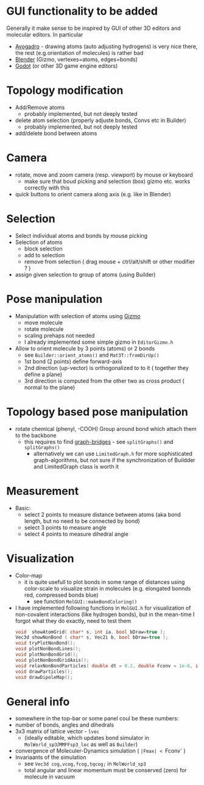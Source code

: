 # GUI functionality to be added

Generally it make sense to be inspired by GUI of other 3D editors and molecular editors. In particular
- [Avogadro](https://avogadro.cc/) - drawing atoms (auto adjusting hydrogens) is very nice there, the rest (e.g.orientation of molecules) is rather bad
- [Blender](https://www.blender.org/) (Gizmo, vertexes=atoms, edges=bonds)
- [Godot](https://editor.godotengine.org/releases/latest/) (or other 3D game engine editors)

# Topology modification

- Add/Remove atoms 
  - probably implemented, but not deeply tested
- delete atom selection (properly adjuste bonds, Convs etc in Builder)
  - probably implemented, but not deeply tested
- add/delete bond between atoms

# Camera

- rotate, move and zoom camera (resp. viewport) by mouse or keyboard
  - make sure that boud picking and selection (box) gizmo etc. works correctly with this
- quick buttons to orient camera along axis (e.g. like in Blender)  

# Selection

- Select individual atoms and bonds by mouse picking
- Selection of atoms
  - block selection
  - add to selection 
  - remove from selection ( drag mouse + ctrl/alt/shift or other modifier ? )
- assign given selection to group of atoms (using Builder)

# Pose manipulation

- Manipulation with selection of atoms using [Gizmo](https://docs.blender.org/manual/en/latest/editors/3dview/display/gizmo.html)
  - move molecule
  - rotate molecule
  - scaling prehaps not needed
  - I already implemented some simple gizmo in `EditorGizmo.h`
- Allow to orient molecule by 3 points (atoms) or 2 bonds
   - see `Builder::orient_atoms()` and `Mat3T::fromDirUp()`
   - 1st bond (2 points) define forward-axis
   - 2nd direction (up-vector) is orthogonalized to to it ( together they define a plane)
   - 3rd direction is computed from the other two as cross product ( normal to the plane)

# Topology based pose manipulation
- rotate chemical (phenyl, -COOH) Group around bond which attach them to the backbone
  - this requires to find [graph-bridges](https://en.wikipedia.org/wiki/Bridge_(graph_theory)) - see  `splitGraphs()` and `splitGraphs()`
    - alternatively we can use `LimitedGraph.h` for more sophisticated graph-algorithms, but not sure if the synchronization of Buildder and LimitedGraph class is worth it

# Measurement
- Basic:
  - select 2 points to measure distance between atoms (aka bond length, but no need to be connected by bond)
  - select 3 points to measure angle
  - select 4 points to measure dihedral angle

# Visualization
- Color-map
  - it is quite usefull to plot bonds in some range of distances using color-scale to visualize strain in molecules (e.g. elongated bonnds red, compressed bonds blue)
    - see function `MolGUI::makeBondColoring()`
- I have implemented following functions in `MolGUI.h` for visualization of non-covalent interactions (like hydrogen bonds), but in the mean-time I forgot what they do exactly, need to test them
    ```C++
    void  showAtomGrid( char* s, int ia, bool bDraw=true );
    Vec3d showNonBond ( char* s, Vec2i b, bool bDraw=true );
    void tryPlotNonBond();
    void plotNonBondLines();
    void plotNonBondGrid();
    void plotNonBondGridAxis();
    void relaxNonBondParticles( double dt = 0.2, double Fconv = 1e-6, int niter = 1000);
    void drawParticles();
    void drawDipoleMap();
    ```

# General info
 - somewhere in the top-bar or some panel coul be these numbers:
 - number of bonds, angles and dihedrals
 - 3x3 matrix of lattice vector - `lvec` 
    - (ideally editable, which updates bond simulator in `MolWorld_sp3`/`MMFFsp3_loc` as well as `Builder`)
 - convergence of Moleculer-Dynamics simulation ( `|Fmax| < `Fconv` )
 - Invariaants of the simulation 
    - see `Vec3d cog,vcog,fcog,tqcog;` in `MolWorld_sp3`
    - total angular and linear momentum must be conserved (zero) for molecule in vacuum